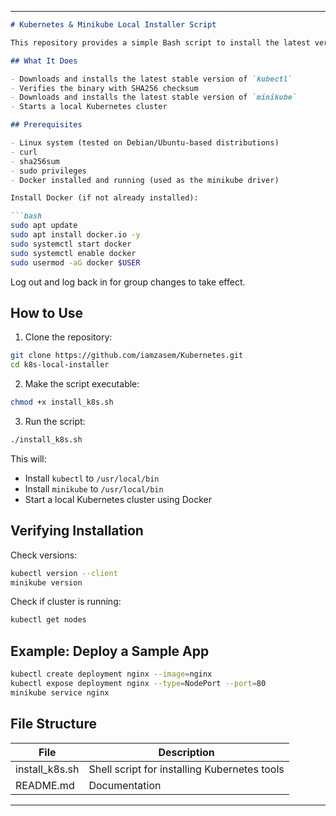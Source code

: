 
---

````markdown
# Kubernetes & Minikube Local Installer Script

This repository provides a simple Bash script to install the latest versions of `kubectl` and `minikube` on a Linux system (x86_64 architecture).

## What It Does

- Downloads and installs the latest stable version of `kubectl`
- Verifies the binary with SHA256 checksum
- Downloads and installs the latest stable version of `minikube`
- Starts a local Kubernetes cluster

## Prerequisites

- Linux system (tested on Debian/Ubuntu-based distributions)
- curl
- sha256sum
- sudo privileges
- Docker installed and running (used as the minikube driver)

Install Docker (if not already installed):

```bash
sudo apt update
sudo apt install docker.io -y
sudo systemctl start docker
sudo systemctl enable docker
sudo usermod -aG docker $USER
````

Log out and log back in for group changes to take effect.

## How to Use

1. Clone the repository:

```bash
git clone https://github.com/iamzasem/Kubernetes.git
cd k8s-local-installer
```

2. Make the script executable:

```bash
chmod +x install_k8s.sh
```

3. Run the script:

```bash
./install_k8s.sh
```

This will:

* Install `kubectl` to `/usr/local/bin`
* Install `minikube` to `/usr/local/bin`
* Start a local Kubernetes cluster using Docker

## Verifying Installation

Check versions:

```bash
kubectl version --client
minikube version
```

Check if cluster is running:

```bash
kubectl get nodes
```

## Example: Deploy a Sample App

```bash
kubectl create deployment nginx --image=nginx
kubectl expose deployment nginx --type=NodePort --port=80
minikube service nginx
```

## File Structure

| File            | Description                                  |
| --------------- | -------------------------------------------- |
| install\_k8s.sh | Shell script for installing Kubernetes tools |
| README.md       | Documentation                                |

---
